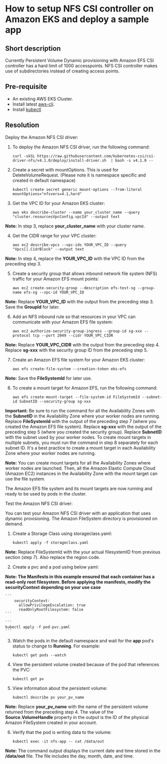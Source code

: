 # How to setup NFS CSI controller on Amazon EKS and deploy a sample app

## Short description

Currently Persistent Volume Dynamic provisioning with Amazon EFS CSI controller has a hard limit of 1000 accesspoints. NFS CSI controller makes use of subdirectories instead of creating access points.

## Pre-requisite

- An existing AWS EKS Cluster.
- Install latest  [aws-cli](https://docs.aws.amazon.com/cli/latest/userguide/installing.html).
- Install [kubectl](https://docs.amazonaws.cn/en_us/eks/latest/userguide/install-kubectl.html) 

## Resolution

Deploy the Amazon NFS CSI driver:

1. To deploy the Amazon NFS CSI driver, run the following command:

	```
	curl -skSL https://raw.githubusercontent.com/kubernetes-csi/csi-driver-nfs/v4.1.0/deploy/install-driver.sh  | bash -s v4.1.0 --
	```


2. Create a secret with mountOptions. This is used for DeleteVolumeRequest. (Please note it is namespace specific and created in default namespace)

	```
	kubectl create secret generic mount-options --from-literal mountOptions="nfsvers=4.1,hard"
	```

3. Get the VPC ID for your Amazon EKS cluster:

	```
	aws eks describe-cluster --name your_cluster_name --query "cluster.resourcesVpcConfig.vpcId" --output text
	```

**Note:** In step 3, replace **your_cluster_name** with your cluster name.

4. Get the CIDR range for your VPC cluster:

	```
	aws ec2 describe-vpcs --vpc-ids YOUR_VPC_ID --query "Vpcs[].CidrBlock" --output text
	```

**Note:** In step 4, replace the **YOUR_VPC_ID** with the VPC ID from the preceding step 3.

5. Create a security group that allows inbound network file system (NFS) traffic for your Amazon EFS mount points:

	```
	aws ec2 create-security-group --description efs-test-sg --group-name efs-sg --vpc-id YOUR_VPC_ID
	```

**Note:** Replace **YOUR_VPC_ID** with the output from the preceding step 3. Save the **GroupId** for later.

6. Add an NFS inbound rule so that resources in your VPC can communicate with your Amazon EFS file system:

	```
	aws ec2 authorize-security-group-ingress --group-id sg-xxx --protocol tcp --port 2049 --cidr YOUR_VPC_CIDR
	```

**Note:** Replace **YOUR_VPC_CIDR** with the output from the preceding step 4. Replace **sg-xxx** with the security group ID from the preceding step 5.

7. Create an Amazon EFS file system for your Amazon EKS cluster:

	```
	aws efs create-file-system --creation-token eks-efs
	```

**Note:** Save the **FileSystemId** for later use.

8. To create a mount target for Amazon EFS, run the following command:

	```
	aws efs create-mount-target --file-system-id FileSystemId --subnet-id SubnetID --security-group sg-xxx
	```

**Important:** Be sure to run the command for all the Availability Zones with the **SubnetID** in the Availability Zone where your worker nodes are running. Replace **FileSystemId** with the output of the preceding step 7 (where you created the Amazon EFS file system). Replace **sg-xxx** with the output of the preceding step 5 (where you created the security group). Replace **SubnetID** with the subnet used by your worker nodes. To create mount targets in multiple subnets, you must run the command in step 8 separately for each subnet ID. It's a best practice to create a mount target in each Availability Zone where your worker nodes are running.

**Note:** You can create mount targets for all the Availability Zones where worker nodes are launched. Then, all the Amazon Elastic Compute Cloud (Amazon EC2) instances in the Availability Zone with the mount target can use the file system.

The Amazon EFS file system and its mount targets are now running and ready to be used by pods in the cluster.

Test the Amazon NFS CSI driver:

You can test your Amazon NFS CSI driver with an application that uses dynamic provisioning. The Amazon FileSystem directory is provisioned on demand.

1. Create a Storage Class using storageclass.yaml:

	```
	kubectl apply -f storageclass.yaml
	```

**Note:** Replace FileSystemId with the your actual filesystemID from previous section (step 7). Also replace the region code.

2. Create a pvc and a pod using below yaml:

**Note: The Manifests in this example ensured that each container has a read-only root filesystem. Before applying the manifests, modify the securityContext depending on your use case**

    ```
        securityContext:
          allowPrivilegeEscalation: true      
          readOnlyRootFilesystem: false 
    ```

	```
	kubectl apply -f pod-pvc.yaml
	```

3. Watch the pods in the default namespace and wait for the **app** pod's status to change to **Running**. For example:

	```
	kubectl get pods --watch
	```

4. View the persistent volume created because of the pod that references the PVC:

	```
	kubectl get pv
	```

5. View information about the persistent volume:

	```
	kubectl describe pv your_pv_name
	```

**Note:** Replace **your_pv_name** with the name of the persistent volume returned from the preceding step 4. The value of the **Source.VolumeHandle** property in the output is the ID of the physical Amazon FileSystem created in your account.

6. Verify that the pod is writing data to the volume:

	```
	kubectl exec -it nfs-app -- cat /data/out
	```

**Note:** The command output displays the current date and time stored in the **/data/out** file. The file includes the day, month, date, and time.

